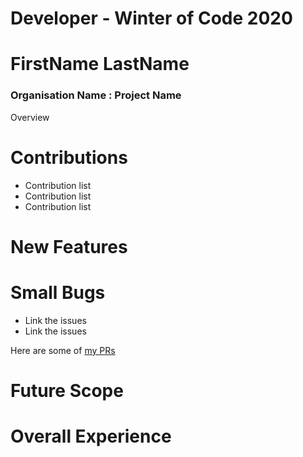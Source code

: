 # Developer - Winter of Code 2020
# FirstName LastName
### Organisation Name : Project Name

 Overview
# Contributions
  - Contribution list
- Contribution list
-  Contribution list
  
# New Features

# Small Bugs
- Link the issues
- Link the issues

Here are some of [my PRs]() 

# Future Scope

# Overall Experience
